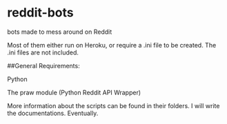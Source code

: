 # reddit-bots
bots made to mess around on Reddit


Most of them either run on Heroku, or require a .ini file to be created. The .ini files are not included.


##General Requirements:

Python

The praw module (Python Reddit API Wrapper)

More information about the scripts can be found in their folders. I will write the documentations. Eventually. 
